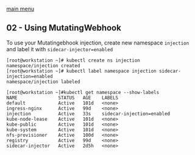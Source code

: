 [main menu](../README.md)

## 02 - Using MutatingWebhook

To use your Mutatingebhook injection, create new namespace `injection` and label it with `sidecar-injector=enabled`

```console
[root@workstation ~]# kubectl create ns injection
namespace/injection created
[root@workstation ~]# kubectl label namespace injection sidecar-injection=enabled
namespace/injection labeled

[root@workstation ~]#kubectl get namespace --show-labels
NAME               STATUS   AGE    LABELS
default            Active   101d   <none>
ingress-nginx      Active   99d    <none>
injection          Active   33s    sidecar-injection=enabled
kube-node-lease    Active   101d   <none>
kube-public        Active   101d   <none>
kube-system        Active   101d   <none>
nfs-provisioner    Active   100d   <none>
registry           Active   99d    <none>
sidecar-injector   Active   2d5h   <none>
```


